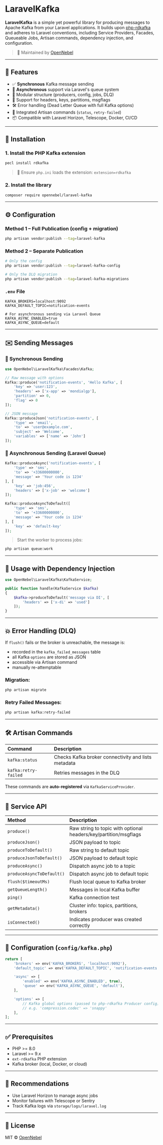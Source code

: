 # LaravelKafka

**LaravelKafka** is a simple yet powerful library for producing messages to Apache Kafka from your Laravel applications. It builds upon [php-rdkafka](https://github.com/arnaud-lb/php-rdkafka) and adheres to Laravel conventions, including Service Providers, Facades, Queueable Jobs, Artisan commands, dependency injection, and configuration.

> 🔧 Maintained by [OpenNebel](https://github.com/opennebel)

-----

## 🧩 Features

* ✅ **Synchronous** Kafka message sending
* 🔁 **Asynchronous** support via Laravel's queue system
* 🧱 Modular structure (producers, config, jobs, DLQ)
* 🧠 Support for headers, keys, partitions, msgflags
* 🛠 Error handling (Dead Letter Queue with full Kafka options)
* 🧪 Integrated Artisan commands (`status`, `retry-failed`)
* 📦 Compatible with Laravel Horizon, Telescope, Docker, CI/CD

-----

## 🚀 Installation

### 1\. Install the PHP Kafka extension

```bash
pecl install rdkafka
```

> 📌 Ensure `php.ini` loads the extension:
> `extension=rdkafka`

### 2\. Install the library

```bash
composer require opennebel/laravel-kafka
```

-----

## ⚙️ Configuration

### Method 1 – Full Publication (config + migration)

```bash
php artisan vendor:publish --tag=laravel-kafka
```

### Method 2 – Separate Publication

```bash
# Only the config
php artisan vendor:publish --tag=laravel-kafka-config

# Only the DLQ migration
php artisan vendor:publish --tag=laravel-kafka-migrations
```

### `.env` File

```env
KAFKA_BROKERS=localhost:9092
KAFKA_DEFAULT_TOPIC=notification-events

# For asynchronous sending via Laravel Queue
KAFKA_ASYNC_ENABLED=true
KAFKA_ASYNC_QUEUE=default
```

-----

## ✉️ Sending Messages

### 🔹 Synchronous Sending

```php
use OpenNebel\LaravelKafka\Facades\Kafka;

// Raw message with options
Kafka::produce('notification-events', 'Hello Kafka', [
    'key' => 'user:123',
    'headers' => ['x-app' => 'mondialgp'],
    'partition' => 0,
    'flag' => 0
]);

// JSON message
Kafka::produceJson('notification-events', [
    'type' => 'email',
    'to' => 'user@example.com',
    'subject' => 'Welcome',
    'variables' => ['name' => 'John']
]);
```

### 🔸 Asynchronous Sending (Laravel Queue)

```php
Kafka::produceAsync('notification-events', [
    'type' => 'sms',
    'to' => '+33600000000',
    'message' => 'Your code is 1234'
], [
    'key' => 'job:456',
    'headers' => ['x-job' => 'welcome']
]);

Kafka::produceAsyncToDefault([
    'type' => 'sms',
    'to' => '+33600000000',
    'message' => 'Your code is 1234'
], [
    'key' => 'default-key'
]);
```

> Start the worker to process jobs:

```bash
php artisan queue:work
```

-----

## 🧩 Usage with Dependency Injection

```php
use OpenNebel\LaravelKafka\KafkaService;

public function handle(KafkaService $kafka)
{
    $kafka->produceToDefault('message via DI', [
        'headers' => ['x-di' => 'used']
    ]);
}
```

-----

## 💥 Error Handling (DLQ)

If `flush()` fails or the broker is unreachable, the message is:

* recorded in the `kafka_failed_messages` table
* all Kafka `options` are stored as JSON
* accessible via Artisan command
* manually re-attemptable

### Migration:

```bash
php artisan migrate
```

### Retry Failed Messages:

```bash
php artisan kafka:retry-failed
```

-----

## 🛠 Artisan Commands

| Command              | Description                                         |
|:---------------------|:----------------------------------------------------|
| `kafka:status`       | Checks Kafka broker connectivity and lists metadata |
| `kafka:retry-failed` | Retries messages in the DLQ                         |

These commands are **auto-registered** via `KafkaServiceProvider`.

-----

## 🧰 Service API

| Method                    | Description                                                      |
|:--------------------------|:-----------------------------------------------------------------|
| `produce()`               | Raw string to topic with optional headers/key/partition/msgflags |
| `produceJson()`           | JSON payload to topic                                            |
| `produceToDefault()`      | Raw string to default topic                                      |
| `produceJsonToDefault()`  | JSON payload to default topic                                    |
| `produceAsync()`          | Dispatch async job to a topic                                    |
| `produceAsyncToDefault()` | Dispatch async job to default topic                              |
| `flush($timeoutMs)`       | Flush local queue to Kafka broker                                |
| `getQueueLength()`        | Messages in local Kafka buffer                                   |
| `ping()`                  | Kafka connection test                                            |
| `getMetadata()`           | Cluster info: topics, partitions, brokers                        |
| `isConnected()`           | Indicates producer was created correctly                         |

-----

## 📂 Configuration (`config/kafka.php`)

```php
return [
    'brokers' => env('KAFKA_BROKERS', 'localhost:9092'),
    'default_topic' => env('KAFKA_DEFAULT_TOPIC', 'notification-events'),

    'async' => [
        'enabled' => env('KAFKA_ASYNC_ENABLED', true),
        'queue' => env('KAFKA_ASYNC_QUEUE', 'default'),
    ],

    'options' => [
        // Kafka global options (passed to php-rdkafka Producer config)
        // e.g. 'compression.codec' => 'snappy'
    ],
];
```

-----

## ✅ Prerequisites

* PHP >= 8.0
* Laravel >= 9.x
* `ext-rdkafka` PHP extension
* Kafka broker (local, Docker, or cloud)

-----

## 🧠 Recommendations

* Use Laravel Horizon to manage async jobs
* Monitor failures with Telescope or Sentry
* Track Kafka logs via `storage/logs/laravel.log`

-----

## 📄 License

MIT © [OpenNebel](https://github.com/opennebel)